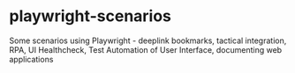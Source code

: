# playwright-scenarios
Some scenarios using Playwright - deeplink bookmarks, tactical integration, RPA, UI Healthcheck, Test Automation of User Interface, documenting web applications

